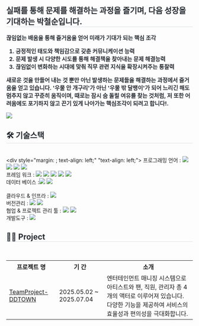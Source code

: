 <div style="text-align: left;"> 
    <h2 style="border-bottom: 1px solid #d8dee4; color: #282d33;"> 실패를 통해 문제를 해결하는 과정을 즐기며, 다음 성장을 기대하는 박철순입니다. </h2>  
    <div style="font-weight: 700; font-size: 15px; text-align: left; color: #282d33;"> <strong>끊임없는 배움을 통해 즐거움을 얻어 미래가 기대가 되는 핵심 조각</strong>

1. 긍정적인 태도와 책임감으로 갖춘 <strong>커뮤니케이션 능력</strong>
2. 문제 발생 시 다양한 시도를 통해 해결책을 찾아내는 <strong>문제 해결능력</strong>
3. 끊임없이 변화하는 시대에 맞춰 직무 관련 지식을 확장시켜주는 <strong>통찰력</strong>

새로운 것을 만들어 내는 것 뿐만 아닌 발생하는 <strong>문제들을 해결하는 과정에서 즐거움</strong>을 얻고 있습니다.
<strong>'우물 안 개구리'</strong>가 아닌 <strong>'우물 밖 달팽이'</strong>가 되어 느리긴 해도 멈추지 않고 꾸준히 움직이며, 때로는 잠시 숨 돌릴 여유를 찾는 것처럼, 저 또한 어려움에도 <strong>포기하지 않고 끈기 있게 나아가는 핵심조각</strong>이 되려고 합니다!.</div> 
    <div style="text-align: left;"> <a href=mailto:cheolsoon2725@gmail.com> <img src="https://img.shields.io/badge/Gmail-EA4335?style=flat&logo=Gmail&logoColor=white&link=mailto:cheolsoon2725@gmail.com"> </a>
          </div>
    </div>
    <div style="text-align: left;">
    <h2 style="border-bottom: 1px solid #d8dee4; color: #282d33;"> 🛠️ 기술스택 </h2> <br> 
    <div style="margin: ; text-align: left;" "text-align: left;">      프로그래밍 언어 : 
          <img src="https://img.shields.io/badge/Java-007396?style=flat&logo=Java&logoColor=white">
          <img src="https://img.shields.io/badge/Javascript-F7DF1E?style=flat&logo=Javascript&logoColor=white">
          <img src="https://img.shields.io/badge/CSS3-1572B6?style=flat&logo=CSS3&logoColor=white">
          <img src="https://img.shields.io/badge/HTML5-E34F26?style=flat&logo=HTML5&logoColor=white">
      <br>프레임 워크 : <img src="https://img.shields.io/badge/spring-%236DB33F.svg?style=flat&logo=spring&logoColor=white">
      <img src="https://img.shields.io/badge/springboot-6DB33F?style=flat&logo=springboot&logoColor=white">
      <img src="https://img.shields.io/badge/bootstrap-%238511FA.svg?style=flat&logo=bootstrap&logoColor=white">
      <img src="https://img.shields.io/badge/Node.js-339933?style=flat&logo=Node.js&logoColor=white">
      <img src="https://img.shields.io/badge/React-61DAFB?style=flat&logo=React&logoColor=white">
      <br>데이터 베이스 :<img src="https://img.shields.io/badge/Oracle-F80000?style=flat&logo=oracle&logoColor=white">
      <img src="https://img.shields.io/badge/MySQL-4479A1?style=flat&logo=MySQL&logoColor=white">      
      <br>클라우드 & 인프라 : <img src="https://img.shields.io/badge/Docker-2496ED?style=flat&logo=Docker&logoColor=white">
      <br>버전관리 :
      <img src="https://camo.githubusercontent.com/e76fd60e7aac700e0499e258ca8db585477e98574385ae10337593839f219f72/68747470733a2f2f696d672e736869656c64732e696f2f62616467652f53564e2d3830394343393f7374796c653d666c61742d737175617265266c6f676f3d73756276657273696f6e266c6f676f436f6c6f723d7768697465">
      <img src="https://img.shields.io/badge/Git-F05032?style=flat&logo=Git&logoColor=white">
      <br>협업 & 프로젝트 관리 툴 : 
      <img src="https://camo.githubusercontent.com/d3c17150a43c7fa141257d4007a88f7f59fdd8c93c50dec198a3fb95ab18761f/68747470733a2f2f696d672e736869656c64732e696f2f62616467652f5265646d696e652d4233323632363f7374796c653d666c61742d737175617265266c6f676f3d7265646d696e65266c6f676f436f6c6f723d7768697465">
      <img src="https://img.shields.io/badge/Discord-%235865F2.svg?style=flat&logo=discord&logoColor=white">
      <br>개발도구 : 
      <img src="https://img.shields.io/badge/Eclipse-FE7A16.svg?style=flat&logo=Eclipse&logoColor=white">          
          </div>
    </div>
    <div style="text-align: left;">
    <h2 style="border-bottom: 1px solid #d8dee4; color: #282d33;"> 🧑‍💻 Project </h2> <br> 
      <div>
        <table>
          <tr>
            <th>프로젝트 명</th>
            <th>기 간</th>
            <th>소개</th>
          </tr>
          <tr>
            <td><a href="https://github.com/pcs1231/TeamProject-DDTOWN">TeamProject-DDTOWN</a></td>
            <td>2025.05.02 ~ 2025.07.04</td>
            <td>엔터테인먼트 매니징 시스템으로 아티스트와 팬, 직원, 관리자 총 4개의 액터로 이루어져 있습니다. 다양한 기능을 제공하여 서비스의 효율성과 편의성을 극대화합니다.</td>
          </tr>
        </table>
      </div>
    <div style="text-align: left;">  </div> 
    </div>
    

